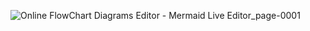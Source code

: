 ![Online FlowChart   Diagrams Editor - Mermaid Live Editor_page-0001](https://github.com/user-attachments/assets/3abba203-4225-4b71-b08e-99d6e5ad9410) 
